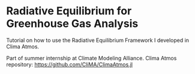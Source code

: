 # Radiative Equilibrium for Greenhouse Gas Analysis

Tutorial on how to use the Radiative Equilibrium Framework I developed in Clima Atmos.  

Part of summer internship at Climate Modeling Alliance. Clima Atmos repository:
https://github.com/CliMA/ClimaAtmos.jl
